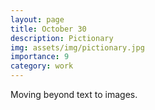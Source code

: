 ```yaml
---
layout: page
title: October 30
description: Pictionary
img: assets/img/pictionary.jpg
importance: 9
category: work
---
```


Moving beyond text to images.
